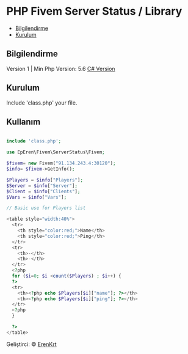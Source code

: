 # PHP Fivem Server Status / Library 
 - [Bilgilendirme](#bilgilendirme)
 - [Kurulum](#kurulum)

## Bilgilendirme
Version 1 | Min Php Version: 5.6
[C# Version](https://github.com/ErenKrt/Fivem-Server-Status)
## Kurulum

Include 'class.php' your file.

## Kullanım

```php

include 'class.php';

use EpEren\Fivem\ServerStatus\Fivem;

$fivem= new Fivem("91.134.243.4:30120");
$info= $fivem->GetInfo();

$Players = $info["Players"];
$Server = $info["Server"];
$Client = $info["Clients"];
$Vars = $info["Vars"];

// Basic use for Players list

<table style="width:40%">
  <tr>
    <th style="color:red;">Name</th>
    <th style="color:red;">Ping</th>
  </tr>
  <tr>
    <th>-</th>
    <th>-</th>
  </tr>
  <?php
  for ($i=0; $i <count($Players) ; $i++) {
  ?>
  <tr>
    <th><?php echo $Players[$i]["name"]; ?></th>
    <th><?php echo $Players[$i]["ping"]; ?></th>
  </tr>
  <?php
  }

  ?>
</table>

```

Geliştirci: &copy; [ErenKrt](https://www.instagram.com/ep.eren/)
